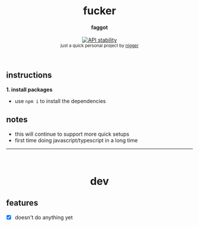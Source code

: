 
<h1 style="font-weight:bold" align="center">fucker</h1>
<div align="center">
  <strong>faggot</strong>
</div>
<div align="center">
  <br>
</div>

<div align="center">
  <!-- Stability -->
  <a href="https://nodejs.org/api/documentation.html#documentation_stability_index">
    <img src="https://img.shields.io/badge/stability-experimental-orange.svg?style=flat-square"
      alt="API stability" />
  </a>
</div>
<div align="center">
  <sub>just a quick personal project by
  <a href="chink">nigger</a>
</div>

&nbsp;

## instructions

**1. install packages**

- use `npm i` to install the dependencies

## notes

- this will continue to support more quick setups
- first time doing javascript/typescript in a long time

---

&nbsp;

<h1 align="center">dev</h1>

## features

- [x] doesn't do anything yet

       